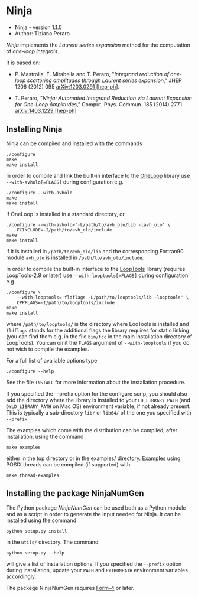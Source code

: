 Ninja
=====

- Ninja - version 1.1.0
- Author: Tiziano Peraro

*Ninja* implements the *Laurent series expansion* method for the
computation of *one-loop integrals*.

It is based on:

- P. Mastrolia, E. Mirabella and T. Peraro,
   "*Integrand reduction of one-loop scattering amplitudes through
   Laurent series expansion*,"
   JHEP 1206 (2012) 095
   [arXiv:1203.0291 [hep-ph]](http://arxiv.org/abs/arXiv:1203.0291).

- T. Peraro,
   "*Ninja: Automated Integrand Reduction via Laurent Expansion for
   One-Loop Amplitudes*,"
   Comput. Phys. Commun. 185 (2014) 2771
   [arXiv:1403.1229 [hep-ph]](http://arxiv.org/abs/1403.1229)


Installing Ninja
----------------

Ninja can be compiled and installed with the commands

    ./configure
    make
    make install

In order to compile and link the built-in interface to the
[OneLoop](http://helac-phegas.web.cern.ch/helac-phegas/OneLOop.html)
library use `--with-avholo[=FLAGS]` during configuration e.g.

    ./configure --with-avholo
    make
    make install

if OneLoop is installed in a standard directory, or

    ./configure --with-avholo='-L/path/to/avh_olo/lib -lavh_olo' \
        FCINCLUDE=-I/path/to/avh_olo/include
    make
    make install

if it is installed in `/path/to/avh_olo/lib` and the corresponding
Fortran90 module `avh_olo` is installed in `/path/to/avh_olo/include`.

In order to compile the built-in interface to the
[LoopTools](http://www.feynarts.de/looptools) library (requires
LoopTools-2.9 or later) use `--with-looptools[=FLAGS]` during
configuration e.g.

    ./configure \
        --with-looptools='fldflags -L/path/to/looptools/lib -looptools' \
        CPPFLAGS=-I/path/to/looptools/include
    make
    make install

where `/path/to/looptools/` is the directory where LooTools is
installed and `fldflags` stands for the additional flags the library
requires for static linking (you can find them e.g. in the file
`bin/fcc` in the main installation directory of LoopTools).  You can
omit the `FLAGS` argument of `--with-looptools` if you do not wish to
compile the examples.

For a full list of available options type

    ./configure --help

See the file `INSTALL` for more information about the installation
procedure.

If you specified the --prefix option for the configure scrip, you
should also add the directory where the library is installed to your
`LD_LIBRARY_PATH` (and `DYLD_LIBRARY_PATH` on Mac OS) environment
variable, if not already present.  This is typically a sub-directory
`lib/` or `lib64/` of the one you specified with `--prefix`.

The examples which come with the distribution can be compiled, after
installation, using the command
    
    make examples

either in the top directory or in the examples/ directory.  Examples
using POSIX threads can be compiled (if supported) with

    make thread-examples



Installing the package NinjaNumGen
----------------------------------

The Python package *NinjaNumGen* can be used both as a Python module
and as a script in order to generate the input needed for Ninja.  It
can be installed using the command

    python setup.py install

in the `utils/` directory.  The command
    
    python setup.py --help

will give a list of installation options.  If you specified the
`--prefix` option during installation, update your `PATH` and
`PYTHONPATH` environment variables accordingly.

The packege NinjaNumGen requires [Form-4](http://www.nikhef.nl/~form)
or later.
